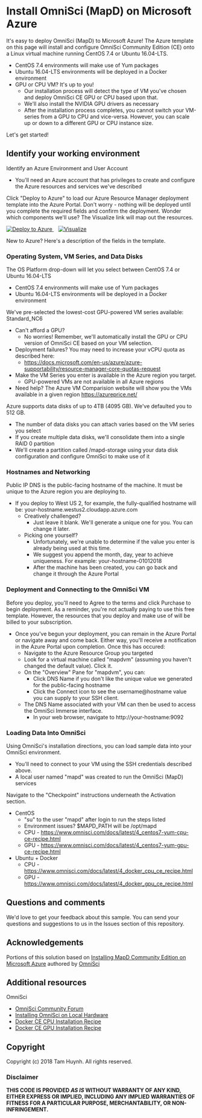 # Install OmniSci (MapD) on Microsoft Azure 

It's easy to deploy OmniSci (MapD) to Microsoft Azure! The Azure template on this page will install and configure OmniSci Community Edition (CE) onto a Linux virtual machine running CentOS 7.4 or Ubuntu 16.04-LTS. 
* CentOS 7.4 environments will make use of Yum packages 
* Ubuntu 16.04-LTS environments will be deployed in a Docker environment 
* GPU or CPU VM? It's up to you! 
  * Our installation process will detect the type of VM you've chosen and deploy OmniSci CE GPU or CPU based upon that.
  * We'll also install the NVIDIA GPU drivers as necessary 
  * After the installation process completes, you cannot switch your VM-series from a GPU to CPU and vice-versa.  However, you can scale up or down to a different GPU or CPU instance size.

Let's get started! 

## Identify your working environment 
Identify an Azure Environment and User Account 

* You'll need an Azure account that has privileges to create and configure the Azure resources and services we've described 

Click "Deploy to Azure" to load our Azure Resource Manager deployment template into the Azure Portal.  Don't worry - nothing will be deployed until you complete the required fields and confirm the deployment.  Wonder which components we'll use?  The Visualize link will map out the resources.  

<a href="https://portal.azure.com/#create/Microsoft.Template/uri/https%3A%2F%2Fraw.githubusercontent.com%2Ftamhinsf%2FOmniSci4Azure%2Fmaster%2Fazuredeploy.json" target="_blank"> <img alt="Deploy to Azure" src="http://azuredeploy.net/deploybutton.png"/> </a>&nbsp;&nbsp;
<a href="http://armviz.io/#/?load=https%3A%2F%2Fraw.githubusercontent.com%2Ftamhinsf%2FOmniSci4Azure%2Fmaster%2Fazuredeploy.json" target="_blank"> <img alt="Visualize" src="http://armviz.io/visualizebutton.png"/></a> 

New to Azure?  Here's a description of the fields in the template.

### Operating System, VM Series, and Data Disks
The OS Platform drop-down will let you select between CentOS 7.4 or Ubuntu 16.04-LTS
* CentOS 7.4 environments will make use of Yum packages 
* Ubuntu 16.04-LTS environments will be deployed in a Docker environment 

We've pre-selected the lowest-cost GPU-powered VM series available: Standard_NC6 
* Can't afford a GPU?  
  * No worries!  Remember, we'll automatically install the GPU or CPU version of OmniSci CE based on your VM selection.
* Deployment failures?  You may need to increase your vCPU quota as described here: 
  * https://docs.microsoft.com/en-us/azure/azure-supportability/resource-manager-core-quotas-request
* Make the VM Series you enter is available in the Azure region you target. 
  * GPU-powered VMs are not available in all Azure regions 
* Need help? The Azure VM Comparision website will show you the VMs available in a given region https://azureprice.net/ 

Azure supports data disks of up to 4TB (4095 GB). We've defaulted you to 512 GB. 
  * The number of data disks you can attach varies based on the VM series you select 
  * If you create multiple data disks, we'll consolidate them into a single RAID 0 partition 
  * We'll create a partition called /mapd-storage using your data disk configuration and configure OmniSci to make use of it

### Hostnames and Networking
Public IP DNS is the public-facing hostname of the machine. It must be unique to the Azure region you are deploying to. 

  * If you deploy to West US 2, for example, the fully-qualified hostname will be: your-hostname.westus2.cloudapp.azure.com 
    * Creatively challenged? 
      * Just leave it blank. We'll generate a unique one for you. You can change it later. 
    * Picking one yourself? 
      * Unfortunately, we're unable to determine if the value you enter is already being used at this time. 
      * We suggest you append the month, day, year to achieve uniqueness. For example: your-hostname-01012018 
      * After the machine has been created, you can go back and change it through the Azure Portal 
      
### Deployment and Connecting to the OmniSci VM

Before you deploy, you'll need to Agree to the terms and click Purchase to begin deployment. As a reminder, you're not actually paying to use this free template. However, the resources that you deploy and make use of will be billed to your subscription. 

* Once you've begun your deployment, you can remain in the Azure Portal or navigate away and come back. Either way, you'll receive a notification in the Azure Portal upon completion. Once this has occured: 
  * Navigate to the Azure Resource Group you targeted 
  * Look for a virtual machine called "mapdvm" (assuming you haven't changed the default value). Click it. 
  * On the "Overview" Pane for "mapdvm", you can: 
    * Click DNS Name if you don't like the unique value we generated for the public-facing hostname 
    * Click the Connect icon to see the username@hostname value you can supply to your SSH client. 
  * The DNS Name associated with your VM can then be used to access the OmniSci Immerse interface.
    * In your web browser, navigate to http://your-hostname:9092

### Loading Data Into OmniSci

Using OmniSci's installation directions, you can load sample data into your OmniSci environment.  
* You'll need to connect to your VM using the SSH credentials described above.
* A local user named "mapd" was created to run the OmniSci (MapD) services

Navigate to the "Checkpoint" instructions underneath the Activation section.
* CentOS 
  * "su" to the user "mapd" after login to run the steps listed
  * Environment issues? $MAPD_PATH will be /opt/mapd
  * CPU - https://www.omnisci.com/docs/latest/4_centos7-yum-cpu-ce-recipe.html
  * GPU - https://www.omnisci.com/docs/latest/4_centos7-yum-gpu-ce-recipe.html
* Ubuntu + Docker
  * CPU - https://www.omnisci.com/docs/latest/4_docker_cpu_ce_recipe.html
  * GPU - https://www.omnisci.com/docs/latest/4_docker_gpu_ce_recipe.html


## Questions and comments

We'd love to get your feedback about this sample. You can send your questions and suggestions to us in the Issues section of this repository.

## Acknowledgements

Portions of this solution based on [Installing MapD Community Edition on Microsoft Azure](https://github.com/omnisci/mapd_on_azure) authored by [OmniSci](https://github.com/omnisci)

## Additional resources
OmniSci
* [OmniSci Community Forum](https://community.omnisci.com/)
* [Installing OmniSci on Local Hardware](https://www.omnisci.com/docs/latest/4_installation_recipes.html)
* [Docker CE CPU Installation Recipe](https://www.omnisci.com/docs/latest/4_docker_cpu_ce_recipe.html)
* [Docker CE GPU Installation Recipe](https://www.omnisci.com/docs/latest/4_docker_gpu_ce_recipe.html)


## Copyright

Copyright (c) 2018 Tam Huynh. All rights reserved. 


### Disclaimer ###
**THIS CODE IS PROVIDED *AS IS* WITHOUT WARRANTY OF ANY KIND, EITHER EXPRESS OR IMPLIED, INCLUDING ANY IMPLIED WARRANTIES OF FITNESS FOR A PARTICULAR PURPOSE, MERCHANTABILITY, OR NON-INFRINGEMENT.**